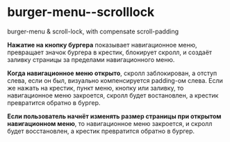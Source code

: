 # burger-menu--scrolllock
burger-menu &amp; scroll-lock, with compensate scroll-padding

**Нажатие на кнопку бургера** показывает навигационное меню, превращает значок бургера в крестик, блокирует скролл, и создаёт заливку страницы за пределами навигационного меню.

**Когда навигационное меню открыто**, скролл заблокирован, а отступ слева, если он был, визуально компенсируется padding-ом слева.
Если же нажать на крестик, пункт меню, кнопку или заливку, то навигационное меню закроется, скролл будет востановлен, а крестик превратится обратно в бургер.

**Если пользователь начнёт изменять размер страницы при открытом навигационном меню**, то навигационное меню закроется, и скролл будет восстановлен, а крестик превратится обратно в бургер.
